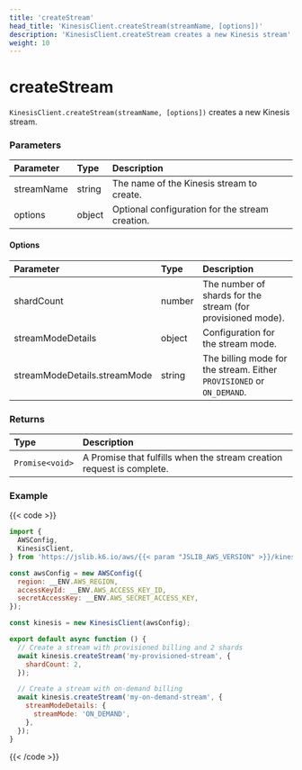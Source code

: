 ```yaml
---
title: 'createStream'
head_title: 'KinesisClient.createStream(streamName, [options])'
description: 'KinesisClient.createStream creates a new Kinesis stream'
weight: 10
---
```


# createStream

`KinesisClient.createStream(streamName, [options])` creates a new Kinesis stream.

### Parameters

| Parameter  | Type   | Description                                     |
| :--------- | :----- | :---------------------------------------------- |
| streamName | string | The name of the Kinesis stream to create.       |
| options    | object | Optional configuration for the stream creation. |

#### Options

| Parameter                    | Type   | Description                                                           |
| :--------------------------- | :----- | :-------------------------------------------------------------------- |
| shardCount                   | number | The number of shards for the stream (for provisioned mode).           |
| streamModeDetails            | object | Configuration for the stream mode.                                    |
| streamModeDetails.streamMode | string | The billing mode for the stream. Either `PROVISIONED` or `ON_DEMAND`. |

### Returns

| Type            | Description                                                           |
| :-------------- | :-------------------------------------------------------------------- |
| `Promise<void>` | A Promise that fulfills when the stream creation request is complete. |

### Example

{{< code >}}

<!-- md-k6:skip -->

```javascript
import {
  AWSConfig,
  KinesisClient,
} from 'https://jslib.k6.io/aws/{{< param "JSLIB_AWS_VERSION" >}}/kinesis.js';

const awsConfig = new AWSConfig({
  region: __ENV.AWS_REGION,
  accessKeyId: __ENV.AWS_ACCESS_KEY_ID,
  secretAccessKey: __ENV.AWS_SECRET_ACCESS_KEY,
});

const kinesis = new KinesisClient(awsConfig);

export default async function () {
  // Create a stream with provisioned billing and 2 shards
  await kinesis.createStream('my-provisioned-stream', {
    shardCount: 2,
  });

  // Create a stream with on-demand billing
  await kinesis.createStream('my-on-demand-stream', {
    streamModeDetails: {
      streamMode: 'ON_DEMAND',
    },
  });
}
```

{{< /code >}}
